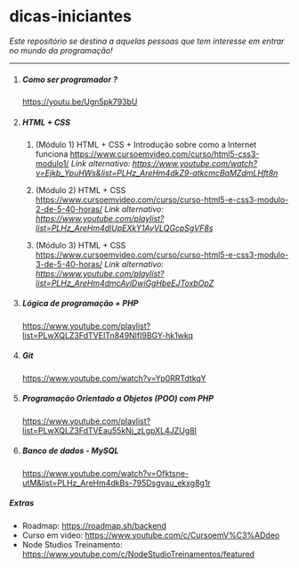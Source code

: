 # dicas-iniciantes
_Este repositório se destina a aquelas pessoas que tem interesse em entrar no mundo da programação!_
_______________________
1. ##### Como ser programador ? 
    https://youtu.be/Ugn5pk793bU 

2. #####  HTML + CSS 
    1. (Módulo 1) HTML + CSS + Introdução sobre como a Internet funciona
    https://www.cursoemvideo.com/curso/html5-css3-modulo1/
    _Link alternativo: https://www.youtube.com/watch?v=Ejkb_YpuHWs&list=PLHz_AreHm4dkZ9-atkcmcBaMZdmLHft8n_

    2. (Módulo 2) HTML + CSS 
    https://www.cursoemvideo.com/curso/curso-html5-e-css3-modulo-2-de-5-40-horas/
    _Link alternativo: https://www.youtube.com/playlist?list=PLHz_AreHm4dlUpEXkY1AyVLQGcpSgVF8s_

    3. (Módulo 3) HTML + CSS 
    https://www.cursoemvideo.com/curso/curso-html5-e-css3-modulo-3-de-5-40-horas/
    _Link alternativo: https://www.youtube.com/playlist?list=PLHz_AreHm4dmcAviDwiGgHbeEJToxbOpZ_

3. ##### Lógica de programação + PHP 
    https://www.youtube.com/playlist?list=PLwXQLZ3FdTVEITn849NlfI9BGY-hk1wkq

4. ##### Git 
    https://www.youtube.com/watch?v=Yp0RRTdtkqY

5. ##### Programação Orientado a Objetos (POO) com PHP 
    https://www.youtube.com/playlist?list=PLwXQLZ3FdTVEau55kNj_zLgpXL4JZUg8I
   
6. ##### Banco de dados - MySQL
    https://www.youtube.com/watch?v=Ofktsne-utM&list=PLHz_AreHm4dkBs-795Dsgvau_ekxg8g1r

##### Extras
* Roadmap: https://roadmap.sh/backend
* Curso em video: https://www.youtube.com/c/CursoemV%C3%ADdeo
* Node Studios Treinamento: https://www.youtube.com/c/NodeStudioTreinamentos/featured
